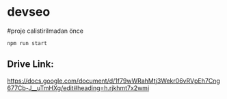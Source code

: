 # devseo

#proje calistirilmadan önce

`npm run start` 

## Drive Link: 
https://docs.google.com/document/d/1f79wWRahMtj3Wekr06vRVpEh7Cng677Cb-J__uTmHXg/edit#heading=h.rjkhmt7x2wmi

